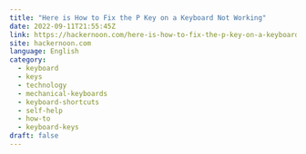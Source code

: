 ```yaml
---
title: "Here is How to Fix the P Key on a Keyboard Not Working"
date: 2022-09-11T21:55:45Z
link: https://hackernoon.com/here-is-how-to-fix-the-p-key-on-a-keyboard-not-working?source=rss&utm_medium=RSS&utm_source=news.12bit.vn
site: hackernoon.com
language: English
category:
  - keyboard
  - keys
  - technology
  - mechanical-keyboards
  - keyboard-shortcuts
  - self-help
  - how-to
  - keyboard-keys
draft: false
---
```

